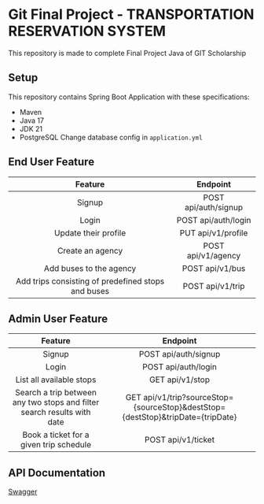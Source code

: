 # Git Final Project - TRANSPORTATION RESERVATION SYSTEM
This repository is made to complete Final Project Java of GIT Scholarship

## Setup
This repository contains Spring Boot Application with these specifications:
* Maven
* Java 17
* JDK 21
* PostgreSQL
Change database config in `application.yml`

## End User Feature
|                       Feature                      |       Endpoint       |
|:--------------------------------------------------:|:--------------------:|
| Signup                                             | POST api/auth/signup |
| Login                                              | POST api/auth/login  |
| Update their profile                               | PUT api/v1/profile   |
| Create an agency                                   | POST api/v1/agency   |
| Add buses to the agency                            | POST api/v1/bus      |
| Add trips consisting of predefined stops and buses | POST api/v1/trip     |

## Admin User Feature
|                                 Feature                                 |                                    Endpoint                                     |
|:-----------------------------------------------------------------------:|:-------------------------------------------------------------------------------:|
| Signup                                                                  | POST api/auth/signup                                                            |
| Login                                                                   | POST api/auth/login                                                             |
| List all available stops                                                | GET api/v1/stop                                                                 |
| Search a trip between any two stops and filter search results with date | GET api/v1/trip?sourceStop={sourceStop}&destStop={destStop}&tripDate={tripDate} |
| Book a ticket for a given trip schedule                                 | POST api/v1/ticket                                                              |

## API Documentation
[Swagger](https://git-java-final-project-production.up.railway.app/swagger-ui.html)
